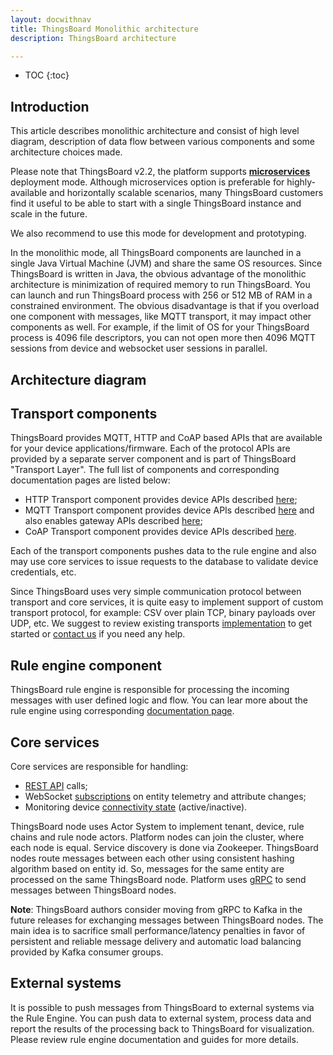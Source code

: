 ```yaml
---
layout: docwithnav
title: ThingsBoard Monolithic architecture
description: ThingsBoard architecture

---
```


* TOC
{:toc}

## Introduction

This article describes monolithic architecture and consist of high level diagram, 
description of data flow between various components and some architecture choices made.   

Please note that ThingsBoard v2.2, the platform supports [**microservices**](/docs/reference/msa/) deployment mode.
Although microservices option is preferable for highly-available and horizontally scalable scenarios, 
many ThingsBoard customers find it useful to be able to start with a single ThingsBoard instance and scale in the future. 

We also recommend to use this mode for development and prototyping. 

In the monolithic mode, all ThingsBoard components are launched in a single Java Virtual Machine (JVM) and share the same OS resources.
Since ThingsBoard is written in Java, the obvious advantage of the monolithic architecture is minimization of required memory to run ThingsBoard. 
You can launch and run ThingsBoard process with 256 or 512 MB of RAM in a constrained environment. 
The obvious disadvantage is that if you overload one component with messages, like MQTT transport, it may impact other components as well. 
For example, if the limit of OS for your ThingsBoard process is 4096 file descriptors, 
you can not open more then 4096 MQTT sessions from device and websocket user sessions in parallel.

## Architecture diagram

 <object width="80%" data="/images/reference/mono-architecture.svg"></object> 

## Transport components

ThingsBoard provides MQTT, HTTP and CoAP based APIs that are available for your device applications/firmware. 
Each of the protocol APIs are provided by a separate server component and is part of ThingsBoard "Transport Layer". 
The full list of components and corresponding documentation pages are listed below:

* HTTP Transport component provides device APIs described [here](/docs/reference/http-api/); 
* MQTT Transport component provides device APIs described [here](/docs/reference/mqtt-api/)
and also enables gateway APIs described [here](/docs/reference/gateway-mqtt-api/);
* CoAP Transport component provides device APIs described [here](/docs/reference/coap-api/).

Each of the transport components pushes data to the rule engine and also may use core services to issue requests to the database to validate device credentials, etc. 
 
Since ThingsBoard uses very simple communication protocol between transport and core services, 
it is quite easy to implement support of custom transport protocol, for example: CSV over plain TCP, binary payloads over UDP, etc.
We suggest to review existing transports [implementation](https://github.com/thingsboard/thingsboard/tree/master/common/transport/mqtt) to get started or [contact us](/docs/contact-us/) if you need any help. 

## Rule engine component

ThingsBoard rule engine is responsible for processing the incoming messages with user defined logic and flow. 
You can lear more about the rule engine using corresponding [documentation page](/docs/user-guide/rule-engine-2-0/overview/).

## Core services

Core services are responsible for handling:
 
 * [REST API](/docs/reference/rest-api/) calls;
 * WebSocket [subscriptions](/docs/user-guide/telemetry/#websocket-api) on entity telemetry and attribute changes;
 * Monitoring device [connectivity state](/docs/user-guide/device-connectivity-status/) (active/inactive).
 
ThingsBoard node uses Actor System to implement tenant, device, rule chains and rule node actors. 
Platform nodes can join the cluster, where each node is equal. Service discovery is done via Zookeeper. 
ThingsBoard nodes route messages between each other using consistent hashing algorithm based on entity id. 
So, messages for the same entity are processed on the same ThingsBoard node. Platform uses [gRPC](https://grpc.io/) to send messages between ThingsBoard nodes.

**Note**: ThingsBoard authors consider moving from gRPC to Kafka in the future releases for exchanging messages between ThingsBoard nodes. 
The main idea is to sacrifice small performance/latency penalties in favor of persistent and reliable message delivery and automatic load balancing provided by Kafka consumer groups. 

## External systems

It is possible to push messages from ThingsBoard to external systems via the Rule Engine. 
You can push data to external system, process data and report the results of the processing back to ThingsBoard for visualization.
Please review rule engine documentation and guides for more details.
  